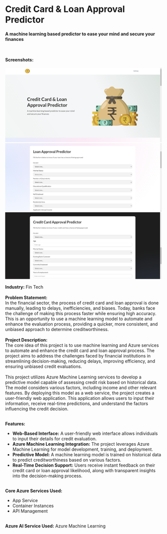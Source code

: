 # Credit Card & Loan Approval Predictor
#### A machine learning based predictor to ease your mind and secure your finances
<br>

**Screenshots:**
<br><br>
![Screenshot 1](/screenshots/screenshot-1.png?raw=true)
![Screenshot 2](/screenshots/screenshot-2.png?raw=true)
![Screenshot 3](/screenshots/screenshot-3.png?raw=true)

**Industry:** Fin Tech
<br><br>
**Problem Statement:** <br>
In the financial sector, the process of credit card and loan approval is done manually, leading to delays, inefficiencies, and biases. Today, banks face the challenge of making this process faster while ensuring high accuracy.<br>
This is an opportunity to use a machine learning model to automate and enhance the evaluation process, providing a quicker, more consistent, and unbiased approach to determine creditworthiness.
<br><br>
**Project Description:**<br>
The core idea of this project is to use machine learning and Azure services to automate and enhance the credit card and loan approval process. The project aims to address the challenges faced by financial institutions in streamlining decision-making, reducing delays, improving efficiency, and ensuring unbiased credit evaluations.
<br><br>
This project utilizes Azure Machine Learning services to develop a predictive model capable of assessing credit risk based on historical data. The model considers various factors, including income and other relevant features. By deploying this model as a web service, the project creates a user-friendly web application. This application allows users to input their information, receive real-time predictions, and understand the factors influencing the credit decision.
<br><br>

**Features:**
- **Web-Based Interface:** A user-friendly web interface allows individuals to input their details for credit evaluation.
- **Azure Machine Learning Integration:** The project leverages Azure Machine Learning for model development, training, and deployment.
- **Predictive Model:** A machine learning model is trained on historical data to predict creditworthiness based on various factors.
- **Real-Time Decision Support:** Users receive instant feedback on their credit card or loan approval likelihood, along with transparent insights into the decision-making process.
<br><br>

**Core Azure Services Used:**
- App Service
- Container Instances
- API Management
<br><br>

**Azure AI Service Used:** Azure Machine Learning
  
